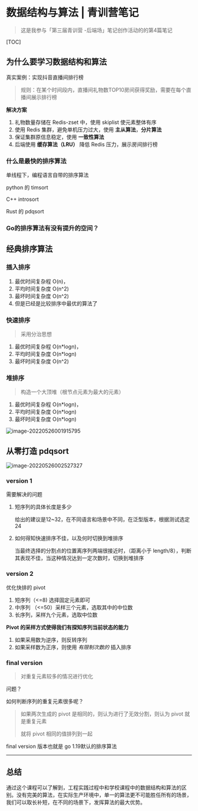 # 数据结构与算法  |  青训营笔记

> 这是我参与「第三届青训营 -后端场」笔记创作活动的的第4篇笔记	

[TOC]



## 为什么要学习数据结构和算法

真实案例：实现抖音直播间排行榜

> 规则：在某个时间段内，直播间礼物数TOP10房间获得奖励，需要在每个直播间展示排行榜

**解决方案**

1. 礼物数量存储在 Redis-zset 中，使用 skiplist 使元素整体有序
2. 使用 Redis 集群，避免单机压力过大，使用 **主从算法**，**分片算法** 
3. 保证集群原信息稳定，使用 **一致性算法**
4. 后端使用 **缓存算法（LRU）** 降低 Redis 压力，展示房间排行榜

### 什么是最快的排序算法

单线程下，编程语言自带的排序算法

python 的 timsort

C++ introsort 

Rust 的 pdqsort

### Go的排序算法有没有提升的空间？ 

## 经典排序算法

### 插入排序

1. 最优时间复杂程 O(n)，
2. 平均时间复杂度 O(n^2)
3. 最坏时间复杂度 O(n^2)
4. 但是已经是比较排序中最优的算法了

### 快速排序

> 采用分治思想

1. 最优时间复杂程 O(n*logn)，
2. 平均时间复杂度 O(n*logn)
3. 最坏时间复杂度 O(n^2)

### 堆排序

> 构造一个大顶堆（根节点元素为最大的元素）

1. 最优时间复杂程 O(n*logn)，
2. 平均时间复杂度 O(n*logn)
3. 最坏时间复杂度 O(n*logn)

![image-20220526001915795](https://xingqiu-tuchuang-1256524210.cos.ap-shanghai.myqcloud.com/434/202205260019982.png)

## 从零打造 pdqsort

![image-20220526002527327](https://xingqiu-tuchuang-1256524210.cos.ap-shanghai.myqcloud.com/434/202205260025449.png)

### version 1

需要解决的问题

1. 短序列的具体长度是多少

   给出的建议是12~32，在不同语言和场景中不同，在泛型版本，根据测试选定24

2. 如何得知快速排序不佳，以及何时切换到堆排序

   当最终选择的分割点的位置离序列两端很接近时，（距离小于 length/8），判断其表现不佳，当这种情况达到一定次数时，切换到堆排序

### version 2

优化快排的 pivot

1. 短序列（<=8) 选择固定元素即可
2. 中序列 （<=50）采样三个元素，选取其中的中位数
3. 长序列，采样九个元素，选取中位数

**Pivot 的采样方式使得我们有探知序列当前状态的能力**

1. 如果采用数为逆序，则反转序列
2. 如果采样数为正序，则使用 *有限制次数的* 插入排序

### final version

> 对重复元素较多的情况进行优化

问题？

如何判断序列的重复元素很多呢？

> 如果两次生成的 pivot 是相同的，则认为进行了无效分割，则认为 pivot 就是重复元素
>
> 就将 pivot 相同的值排列到一起

final version 版本也就是 go 1.19默认的排序算法

---

## 总结

通过这个课程可以了解到，工程实践过程中和学校课程中的数据结构和算法的区别。没有完美的算法，在实际生产环境中，单一的算法更不可能胜任所有的场景，我们可以取长补短，在不同的场景下，发挥算法的最大优势。
